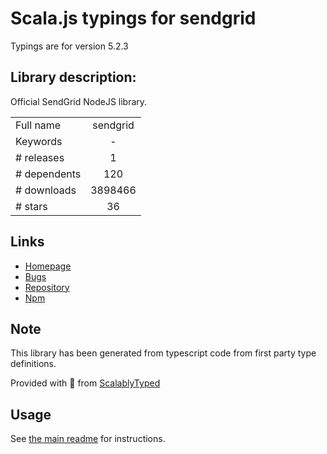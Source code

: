 
# Scala.js typings for sendgrid

Typings are for version 5.2.3

## Library description:
Official SendGrid NodeJS library.

|                    |                 |
| ------------------ | :-------------: |
| Full name          | sendgrid |
| Keywords           | - |
| # releases         | 1 |
| # dependents       | 120 |
| # downloads        | 3898466 |
| # stars            | 36 |

## Links
- [Homepage](https://sendgrid.com)
- [Bugs](https://github.com/sendgrid/sendgrid-nodejs/issues)
- [Repository](https://github.com/sendgrid/sendgrid-nodejs)
- [Npm](https://www.npmjs.com/package/sendgrid)
    


## Note
This library has been generated from typescript code from first party type definitions.

Provided with :purple_heart: from [ScalablyTyped](https://github.com/oyvindberg/ScalablyTyped)

## Usage
See [the main readme](../../readme.md) for instructions.


